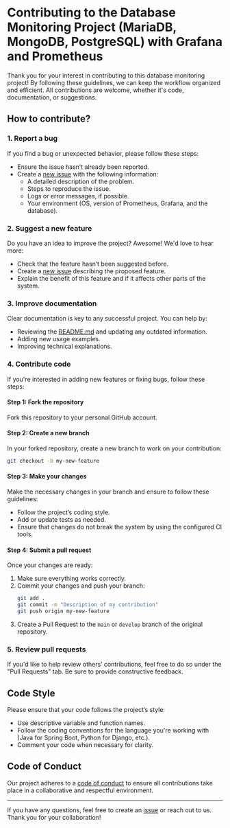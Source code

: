 # Contributing to the Database Monitoring Project (MariaDB, MongoDB, PostgreSQL) with Grafana and Prometheus

Thank you for your interest in contributing to this database monitoring project! By following these guidelines, we can keep the workflow organized and efficient. All contributions are welcome, whether it's code, documentation, or suggestions.

## How to contribute?

### 1. **Report a bug**
If you find a bug or unexpected behavior, please follow these steps:
- Ensure the issue hasn’t already been reported.
- Create a [new issue](#) with the following information:
  - A detailed description of the problem.
  - Steps to reproduce the issue.
  - Logs or error messages, if possible.
  - Your environment (OS, version of Prometheus, Grafana, and the database).

### 2. **Suggest a new feature**
Do you have an idea to improve the project? Awesome! We'd love to hear more:
- Check that the feature hasn’t been suggested before.
- Create a [new issue](#) describing the proposed feature.
- Explain the benefit of this feature and if it affects other parts of the system.

### 3. **Improve documentation**
Clear documentation is key to any successful project. You can help by:
- Reviewing the [README.md](README.md) and updating any outdated information.
- Adding new usage examples.
- Improving technical explanations.

### 4. **Contribute code**
If you're interested in adding new features or fixing bugs, follow these steps:

#### Step 1: Fork the repository
Fork this repository to your personal GitHub account.

#### Step 2: Create a new branch
In your forked repository, create a new branch to work on your contribution:
```bash
git checkout -b my-new-feature
```

#### Step 3: Make your changes
Make the necessary changes in your branch and ensure to follow these guidelines:
- Follow the project’s coding style.
- Add or update tests as needed.
- Ensure that changes do not break the system by using the configured CI tools.

#### Step 4: Submit a pull request
Once your changes are ready:
1. Make sure everything works correctly.
2. Commit your changes and push your branch:
    ```bash
    git add .
    git commit -m "Description of my contribution"
    git push origin my-new-feature
    ```
3. Create a Pull Request to the `main` or `develop` branch of the original repository.

### 5. **Review pull requests**
If you'd like to help review others’ contributions, feel free to do so under the "Pull Requests" tab. Be sure to provide constructive feedback.

## Code Style
Please ensure that your code follows the project’s style:
- Use descriptive variable and function names.
- Follow the coding conventions for the language you're working with (Java for Spring Boot, Python for Django, etc.).
- Comment your code when necessary for clarity.

## Code of Conduct
Our project adheres to a [code of conduct](#) to ensure all contributions take place in a collaborative and respectful environment.

---

If you have any questions, feel free to create an [issue](#) or reach out to us. Thank you for your collaboration!